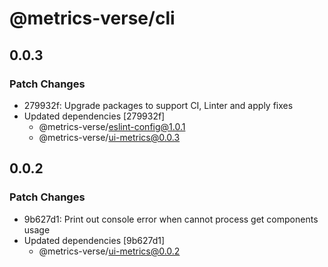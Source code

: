 # @metrics-verse/cli

## 0.0.3

### Patch Changes

- 279932f: Upgrade packages to support CI, Linter and apply fixes
- Updated dependencies [279932f]
  - @metrics-verse/eslint-config@1.0.1
  - @metrics-verse/ui-metrics@0.0.3

## 0.0.2

### Patch Changes

- 9b627d1: Print out console error when cannot process get components usage
- Updated dependencies [9b627d1]
  - @metrics-verse/ui-metrics@0.0.2
